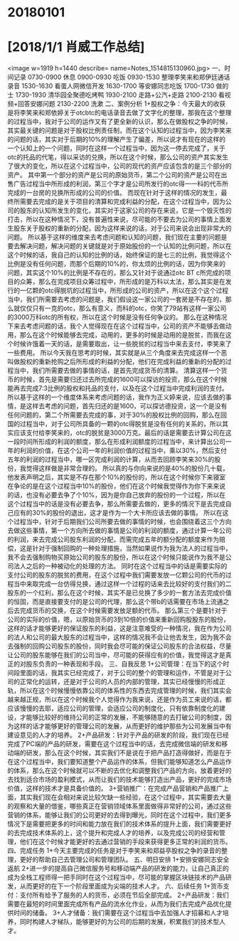 # 20180101

# [2018/1/1 肖威工作总结]
<image w=1919 h=1440 describe= name=Notes_1514815130960.jpg>
一、时间记录
0730-0900 休息
0900-0930 吃饭
0930-1530 整理李笑来和郑伊廷通话录音
1530-1630 看蛋人网微信开发
1630-1700 等安娜同志吃饭
1700-1730 做的士
1730-1930 清华园全聚德吃烤鸭
1930-2100 走路+公汽+走路
2100-2130 看视频+回答安娜问题
2130-2200 洗漱
二、案例分析
1+股权之争：今天最大的收获是将李笑来和郑依婷关于otcbtc的电话录音去做了文字化的整理，那我在这个整理的过程当中，我对于公司的运作又有了更全新的认识，那么在做股权之争的时候，其实最关键的问题是对于股权比例责任制，而在这个认知的过程当中，因为李笑来的问题的话，其实对于后期的10%的理解产生了偏差，所以说才有现在的这样的一个认知上的一个问题，同时在这样一个过程当中，因为这一停去完成了，关于otc的托品的代笔，得以采访的兑换，所以在这个时候，那么公司的资产其实发生了很大的变化，所以在这个过程当中，公司的现代的资产应该包含的是三个部分的资产。
其中第一个部分的资产是公司的原始货币，第二个公司的资产是公司在出售广告过程当中所形成的利润，第三个字才是公司所发行的otc得一一科的代币所完成的一台房的兑换所形成的公司的价值。
而现在针对于这样的情况的发生，最终所需要去完成的是关于项目的清算和完成利益的分配，在这个过程当中，因为公司的股东的认知所发生的变化，其实对于这家公司的存在来说，它是一个毁灭性的打击，所以在这种情况下，没有普遍性来说，尽可能的不要去为公司的事情上面发生股东关于股权的重新的分配，因为这样来说的话，对于公司来说会出现非常大的问题。
所以基于这样的维度来去考虑问题和认知的问题，我们现在主要的问题是要去解决问题，解决问题的关键就是对于原始股份的一个认知的比例问题，所以在这个时候的话，我自己的认知的比例的话，始终保证的是七三的比例，我觉得这个比例是没有任何问题，而那个后期的10%的，你太烦的比例的话，因为你笑来的问题，其实这个10%的比例是不存在的，那么又针对于说通过otc BT c所完成的项目的众筹，那么在完成项目众筹过程中，所形成的是万科以太法，那么其实是在发行的一亿颗的otc得脱坑的过程当中，所形成的公司的资产，所以在这个这个过程当中，我们所需要去考虑的问题是，我们假设这一家公司的一套房是不存在的，那么就仅仅只有一克的otc，那么有意义，而科的otc，你笑了79站有这样一家公司的3000万科otc的所有权，所以在这个时候是没有任何争议的。
那么在这种情况下来去考虑问题的话，我个人觉得现在在这个过程当中，公司的资产不能够去做动用，那么在这个时候能够去完成，动用的，更多的时候是动用的是脱贫，而我在这个时候许饿着一天的话，是需要取出，让一些脱贫的过程当中来去支付，李笑来了一些费用。
所以今天我在思考的时候，其实就是从三个角度来去完成这样一个恶叫做股权的重新抢购之后所形成的利益的分配，他们在完成利益的重新的分配的过程当中，我们所需要去做的事情的话，是首先完成货币的清算。
清算这样一个货币的时候，首先是需要归还过去所完成的1600可以探访的投资，那么在这个时候能再去完成7:3比例的股权和托品的支付，以及在这个过程当中完成利润的支付。
所以基于这样的一个维度体系来考虑问题的话，我作为正义婷来说，应该去做的事情，是这样去考虑的问题，首先归还的是1600，可以探访德投资，这一个是没有任何问题的，第二个所需要去完成的事，对于30%的股权比例的回购，那么在回国的过程当中，对于公司所具备的一颗的otc得脱贫是没有任何的关系的，所以其实应该支付给李笑来的，otc的脱贫是3000万克。最后的话是需要去计算公司在这一段时间所形成的利润的额度，那么在形成利润额度的过程当中，来计算出公司一年的利润的价值，在这个公司一年的利润价值的过程当中，乘以30%，然后支付五年的利润的过程当中，哪一区完成利润的计算，从而去回顾李笑来30%的股份，我觉得这样做是非常合理的。
所以真的与你向来说的是40%的股份几十载，他发表声明之后，其实是不存在那个10%的股份的，所以在这个时候你下来寝室在争论的是在这个过程当中10%的股份，他们在这个时候我觉得作为你下来来说的话，也没有必要去争了个10%，因为是你自己放弃的股份的一个过程，所以在这个过程当中的话是没有必要去争，那么所需要去做的，更多的情况下是去完成自己应有的30%的股份的退出，这才是作为一个大卡所应该去做的事情。
所以在这个过程当中，针对于后期我们公司所要去做的事情的时候，也会围绕着这三个方向去做这些事情，第一个方向所去做的事情是公司的利润的额度，通过计算一年公司的利润，来去完成公司股东利润的分配，而需完成五年的额分配的额度来作为赔偿，这是针对于强制回购的一种处理措施，当然如果说作为我为法人的过程当中，我不会去强制购物买原始公司的股东的股份，所以在这个时候只能说作为我不是公司法人之后的一种被动化的处理的方法。
同时在这个过程当中的话是需要实际的支付公司的股东的脱贫的费用，在这个过程中我们需要发放一亿颗公司的代币的过程当中来取完成一台仿得兑换，通过这样一个过程的话来去比较好的支付我们的二股东的一个红利，那么在这个时候，其实不是已兑换了多少的一套方法去完成价值的恒固，而是直接要支付的是公司的代理，那么这个带b的话需要在市场上流通之后去完成货币的交换，在这个时候需要发放足额的代币。
那么第三个是要针对于公司的实际的价值，嗯，以原始货币的3到10倍的价值来重新回购股股东的股份，这样的话才能够更好的保证股东的利益，这是注意难受的一种情况，我在作为公司的法人和公司的最大股东的过程当中，这样的情况我不会让他去发生，因为我不会去强制的回购公司股东的股份，同时我会尽可能的保证公司股东的合法权益，尽量让公司的股东能够在我们的公司当中，尽可能的获得应有的价值，我觉得这才是真正的对股东负责的一种表现和手段。
三、自我反思
1+公司管理：在当下的这个时间段里面的话，我其实已经完成了，对于公司的整个的管理和运作，不管是对于公司的正常化的运转，还是对于公司的人员的内部的管理，其实已经慢慢的形成正轨，所以在这个时候慢慢依靠公司的体系性的东西去完成管理的时候，我们其实会越来越正规，所以在这个时候我个人觉得作为我来说，还是作为员工来说的话，都应该慢慢的去耶，适应公司的管理，会适应公司的制度化，只有依靠制度化的建设，才能够比较好的维持公司的正常的发展，不能够随意的去打破公司的制度，因为这样的话才能够更好的管理公司的发展，从而更好的维护那些为公司发展当中有建设意见的人才的培养。
2+产品研发：针对于产品的研发的阶段，我们现在已经完成了PC端的产品的研发，需要在这个过程当中的话，去完成微信端的研发和移动端的研发，那么在这个时候，其实我们不是说在于把产品打造得做好，而是在于在这个过程当中，我们要知道整个产品运作的体系，但我们能够知道怎么产品运作的体系，那么在这个时候就可以不断的去优化和调整我们产品的方向，放着更好的去找到适合市场的盈利模式，从而让我们的技术能够打造出产品，更好的完成市场价值，这样的技术才是具备价值的。
3+营销推广：在完成产品营销和产品推广上面，其实我们现在会相对来说比较欠缺一些经验，在这个过程中，其实需要去大量的观察和大量的借鉴，哪些真正在营销领域体系里面做得非常好的公司，通过这些营销的体系，能够让我们的公司更好的去得到曝光，同时在这个过程中，我们更多情况下是需要把更多的时间和能力放在我们的技术体系的提升上面，我们需要更好的去完成技术体系的上，这个提升和完成人才的培养，以及完成公司的经营和管理，他们在这个时候才能更好的去通过营销的手段来获得更多正常的利润的货币。
四、完成任务
1+今天主要完成的任务是对于李笑来和郑益亭股权之争的录音的整理，更好的帮助自己去管理公司和管理团队。
五、明日安排
1+安排安娜同志安全返航
2+进一步的提高自己微信服务号和移动端产品的研发的能力，让自己真正的成为全栈工程师得一把手同时在这个过程当中，尽可能的掌握区块链技术的产品研发，从而更好的在下一个阶段里面成为尖端的技术人才。
六、后续任务
1+货币支付：支付所有给予了服务的人的货币，必须在节后全部完成。
2+产品研发：我们需要在最短的时间里面完成所有产品的流水化作业，从而为我们去完成产品优化提供时间的储备。
3+人才储备：我们需要在这个过程当中去加强人才招募和人才培养，同时构建人才梯队，能够更好的为公司的后期的发展，积累我们的技术型人才。
